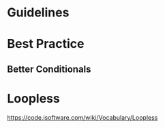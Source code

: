 # Guidelines

# Best Practice

## Better Conditionals

# Loopless
https://code.jsoftware.com/wiki/Vocabulary/Loopless

